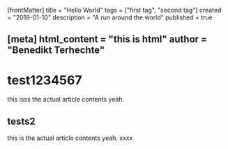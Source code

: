 [frontMatter]
title = "Hello World"
tags = ["first tag", "second tag"]
created = "2019-01-10"
description = "A run around the world"
published = true

[meta]
html_content = "<b>this is html</b>"
author = "Benedikt Terhechte"
---
# test1234567
this isss the actual article contents yeah.
## tests2
this is the actual article contents yeah.
xxxx
